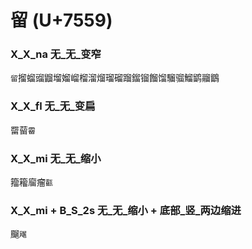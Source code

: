 # 留 (U+7559) 

### X_X_na 无_无_变窄
`留`㨨䗜䝀䶉塯媹嵧榴溜熘瑠磂蹓鎦镏餾馏騮骝鰡鹠鬸鶹

### X_X_fl 无_无_变扁
罶蒥`霤`

### X_X_mi 无_无_缩小
籀籕廇瘤`㽌`

### X_X_mi + B_S_2s 无_无_缩小 + 底部_竖_两边缩进
飀`飗`
